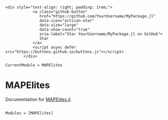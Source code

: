 ```@raw html
<div style="text-align: right; padding: 1rem;">
            <a class="github-button"
               href="https://github.com/YourUsername/MyPackage.jl"
               data-icon="octicon-star"
               data-size="large"
               data-show-count="true"
               aria-label="Star YourUsername/MyPackage.jl on GitHub">
               Star
            </a>
            <script async defer src="https://buttons.github.io/buttons.js"></script>
        </div>
```

```@meta
CurrentModule = MAPElites
```

# MAPElites

Documentation for [MAPElites.jl](https://github.com/dscolby/MAPElites.jl).

```@index
```

```@autodocs
Modules = [MAPElites]
```
